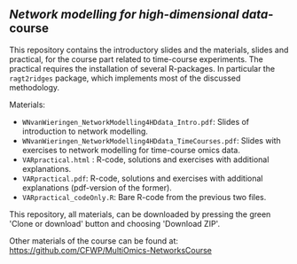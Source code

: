 ## *Network modelling for high-dimensional data*-course
This repository contains the introductory slides and the materials, slides and practical, for the course part related to time-course experiments. The practical requires the installation of several R-packages. In particular the ```ragt2ridges``` package, which implements most of the discussed methodology.

Materials:

  * ```WNvanWieringen_NetworkModelling4HDdata_Intro.pdf```: Slides of introduction to network modelling.
  * ```WNvanWieringen_NetworkModelling4HDdata_TimeCourses.pdf```: Slides with exercises to network modelling for time-course omics data.
  * ```VARpractical.html``` : R-code, solutions and exercises with additional explanations.
  * ```VARpractical.pdf```: R-code, solutions and exercises with additional explanations (pdf-version of the former).
  * ```VARpractical_codeOnly.R```: Bare R-code from the previous two files.

This repository, all materials, can be downloaded by pressing the green 'Clone or download' button and choosing 'Download ZIP'.

Other materials of the course can be found at: https://github.com/CFWP/MultiOmics-NetworksCourse

